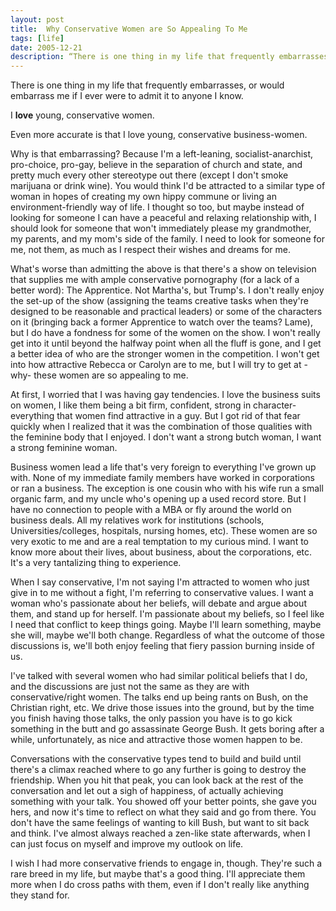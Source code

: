 ```yaml
---
layout: post
title:  Why Conservative Women are So Appealing To Me
tags: [life]
date: 2005-12-21 
description: “There is one thing in my life that frequently embarrasses, or would embarrass me if I ever were to admit it to anyone I know.”
--- 
```


There is one thing in my life that frequently embarrasses, or would embarrass me if I ever were to admit it to anyone I know.

I **love** young, conservative women.

Even more accurate is that I love young, conservative business-women.

Why is that embarrassing? Because I'm a left-leaning, socialist-anarchist, pro-choice, pro-gay, believe in the separation of church and state, and pretty much every other stereotype out there (except I don't smoke marijuana or drink wine). You would think I'd be attracted to a similar type of woman in hopes of creating my own hippy commune or living an environment-friendly way of life. I thought so too, but maybe instead of looking for someone I can have a peaceful and relaxing relationship with, I should look for someone that won't immediately please my grandmother, my parents, and my mom's side of the family. I need to look for someone for me, not them, as much as I respect their wishes and dreams for me.

What's worse than admitting the above is that there's a show on television that supplies me with ample conservative pornography (for a lack of a better word): The Apprentice. Not Martha's, but Trump's. I don't really enjoy the set-up of the show (assigning the teams creative tasks when they're designed to be reasonable and practical leaders) or some of the characters on it (bringing back a former Apprentice to watch over the teams? Lame), but I do have a fondness for some of the women on the show. I won't really get into it until beyond the halfway point when all the fluff is gone, and I get a better idea of who are the stronger women in the competition. I won't get into how attractive Rebecca or Carolyn are to me, but I will try to get at -why- these women are so appealing to me.

At first, I worried that I was having gay tendencies. I love the business suits on women, I like them being a bit firm, confident, strong in character- everything that women find attractive in a guy. But I got rid of that fear quickly when I realized that it was the combination of those qualities with the feminine body that I enjoyed. I don't want a strong butch woman, I want a strong feminine woman.

Business women lead a life that's very foreign to everything I've grown up with. None of my immediate family members have worked in corporations or ran a business. The exception is one cousin who with his wife run a small organic farm, and my uncle who's opening up a used record store. But I have no connection to people with a MBA or fly around the world on business deals. All my relatives work for institutions (schools, Universities/colleges, hospitals, nursing homes, etc). These women are so very exotic to me and are a real temptation to my curious mind. I want to know more about their lives, about business, about the corporations, etc. It's a very tantalizing thing to experience.

When I say conservative, I'm not saying I'm attracted to women who just give in to me without a fight, I'm referring to conservative values. I want a woman who's passionate about her beliefs, will debate and argue about them, and stand up for herself. I'm passionate about my beliefs, so I feel like I need that conflict to keep things going. Maybe I'll learn something, maybe she will, maybe we'll both change. Regardless of what the outcome of those discussions is, we'll both enjoy feeling that fiery passion burning inside of us.

I've talked with several women who had similar political beliefs that I do, and the discussions are just not the same as they are with conservative/right women. The talks end up being rants on Bush, on the Christian right, etc. We drive those issues into the ground, but by the time you finish having those talks, the only passion you have is to go kick something in the butt and go assassinate George Bush. It gets boring after a while, unfortunately, as nice and attractive those women happen to be.

Conversations with the conservative types tend to build and build until there's a climax reached where to go any further is going to destroy the friendship. When you hit that peak, you can look back at the rest of the conversation and let out a sigh of happiness, of actually achieving something with your talk. You showed off your better points, she gave you hers, and now it's time to reflect on what they said and go from there. You don't have the same feelings of wanting to kill Bush, but want to sit back and think. I've almost always reached a zen-like state afterwards, when I can just focus on myself and improve my outlook on life.

I wish I had more conservative friends to engage in, though. They're such a rare breed in my life, but maybe that's a good thing. I'll appreciate them more when I do cross paths with them, even if I don't really like anything they stand for.
